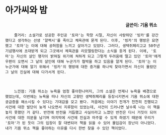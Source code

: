 # 아가씨와 밤
<p style="font-weight:bold; text-align:right; margin-right:15px;">글쓴이: 기욤 뮈소

        줄거리: 소설가로 성공한 주인공 '토마'는 학창 시절, 자신이 사랑하던 '빙카'를 강간했다고 생각하는 선생 '알렉시'를 죽이고 체육관에 묻게 된다. 이후, '빙카'의 행방은 묘연했고 '토마'는 이에 대해 공허함을 느끼고 살아가고 있었다. 그러다, 생택쥐페리고교 50주년 기념행사에 초대받게 되고 그곳에서 체육관을 리모델링한다는 소식을 듣게 된다. 이에, '토마'는 자신의 살인 행각이 밝혀질 위기에 쳐하게 되고 그렇게 두려움에 떨고 있던 '토마'에게 우편이 오면서 그 날의 살인에 대해 누군가가 협박을 하고 있음을 알게 된다. '토마'는 이 누군가에 대해 알기 위해서 '빙카'의 행방에 대한 증거를 하나씩 찾아가면서 자신이 몰랐던 그 날의 진실에 대해 다가서게 된다.
<br>

        느낀점: 기욤 뮈소는 뉴욕을 엄청 좋아한나머지, 그의 소설은 언제나 뉴욕을 배경으로 했었는데, 이번에는 뉴욕을 떠나 자신의 고향인 생택쥐페리를 등장시키면서 기욤 뮈소에 대한 궁금증을 해소시킬 수 있다는 기대감을 갖고 봤다. 처음에는 이야기 전개가 천천히 진행되고 사건에 대한 발단이 늦게 나오면서 지루함이 있었는데, 사건이 드러나면 날수록 나는 이 책을 놓지 못했던 거 같다. 반전에 반전을 거듭했고 사실이라고 느꼈던 반전은 다시 거짓이 되어 사건에 대한 의문을 남기며 마지막에 사건에 진실과 마주할 수 있게 하였기 때문에 우리가 '토마'가 된 듯이 그의 입장이 잘 대변되어 책을 읽을 수 있어 몰입감이 장난이 아니었다. 내가 기욤 뮈소 책을 좋아하는 이유를 다시 한번 찾을 수 있던 책이었다. 

                 